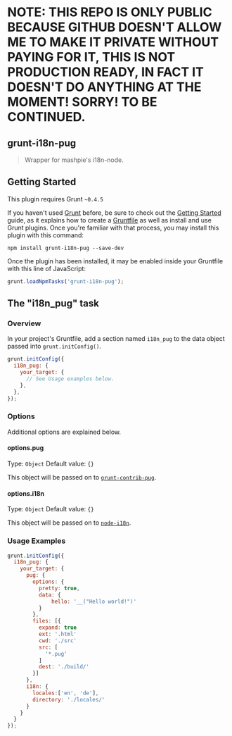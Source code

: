 

# NOTE: THIS REPO IS ONLY PUBLIC BECAUSE GITHUB DOESN'T ALLOW ME TO MAKE IT PRIVATE WITHOUT PAYING FOR IT, THIS IS NOT PRODUCTION READY, IN FACT IT DOESN'T DO ANYTHING AT THE MOMENT! SORRY! TO BE CONTINUED.

## grunt-i18n-pug

> Wrapper for mashpie's i18n-node.

## Getting Started
This plugin requires Grunt `~0.4.5`

If you haven't used [Grunt](http://gruntjs.com/) before, be sure to check out the [Getting Started](http://gruntjs.com/getting-started) guide, as it explains how to create a [Gruntfile](http://gruntjs.com/sample-gruntfile) as well as install and use Grunt plugins. Once you're familiar with that process, you may install this plugin with this command:

```shell
npm install grunt-i18n-pug --save-dev
```

Once the plugin has been installed, it may be enabled inside your Gruntfile with this line of JavaScript:

```js
grunt.loadNpmTasks('grunt-i18n-pug');
```

## The "i18n_pug" task

### Overview
In your project's Gruntfile, add a section named `i18n_pug` to the data object passed into `grunt.initConfig()`.

```js
grunt.initConfig({
  i18n_pug: {
    your_target: {
      // See Usage examples below.
    },
  },
});
```

### Options

Additional options are explained below.

#### options.pug
Type: `Object`
Default value: `{}`

This object will be passed on to [`grunt-contrib-pug`](https://www.npmjs.com/package/grunt-contrib-pug).

#### options.i18n
Type: `Object`
Default value: `{}`

This object will be passed on to [`node-i18n`](https://www.npmjs.com/package/i18n).

### Usage Examples

```js
grunt.initConfig({
  i18n_pug: {
    your_target: {
      pug: {
        options: {
          pretty: true,
          data: {
              hello: '__("Hello world!")'
          }
        },
        files: [{
          expand: true
          ext: '.html'
          cwd: './src'
          src: [
            '*.pug'
          ]
          dest: './build/'
        }]
      },
      i18n: {
        locales:['en', 'de'],
        directory: './locales/'
      }
    }
  }
});
```
